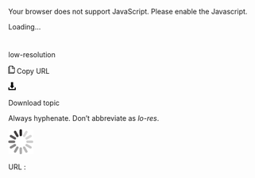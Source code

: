 Your browser does not support JavaScript. Please enable the Javascript.

Loading...

# 

low-resolution

![Copy URL](low-resolution_files/Copy.png)
Copy URL

![Download](low-resolution_files/Download.png)

Download topic

Always hyphenate. Don’t abbreviate as *lo-res*.

![In progress](low-resolution_files/activity-large.gif)

URL :
